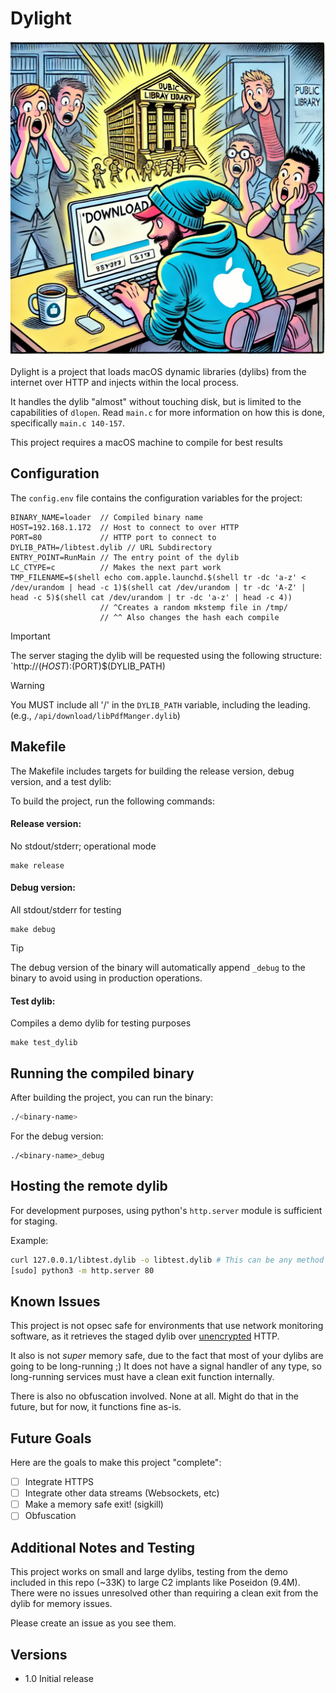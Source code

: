 # Dylight
![image](img/dylight.webp)


Dylight is a project that loads macOS dynamic libraries (dylibs) from the internet over HTTP and injects within the local process. 

It handles the dylib "almost" without touching disk, but is limited to the capabilities of `dlopen`. Read `main.c` for more information on how this is done, specifically `main.c 140-157`.

This project requires a macOS machine to compile for best results


## Configuration

The `config.env` file contains the configuration variables for the project:

```env
BINARY_NAME=loader  // Compiled binary name
HOST=192.168.1.172  // Host to connect to over HTTP
PORT=80             // HTTP port to connect to
DYLIB_PATH=/libtest.dylib // URL Subdirectory
ENTRY_POINT=RunMain // The entry point of the dylib
LC_CTYPE=c          // Makes the next part work
TMP_FILENAME=$(shell echo com.apple.launchd.$(shell tr -dc 'a-z' < /dev/urandom | head -c 1)$(shell cat /dev/urandom | tr -dc 'A-Z' | head -c 5)$(shell cat /dev/urandom | tr -dc 'a-z' | head -c 4))
                    // ^Creates a random mkstemp file in /tmp/
                    // ^^ Also changes the hash each compile

```
> [!Important]
> The server staging the dylib will be requested using the following structure: `http://$(HOST):$(PORT)$(DYLIB_PATH)

> [!WARNING]
> You MUST include all '/' in the `DYLIB_PATH` variable, including the leading. (e.g., `/api/download/libPdfManger.dylib`)

## Makefile
The Makefile includes targets for building the release version, debug version, and a test dylib:

To build the project, run the following commands:

#### Release version:
No stdout/stderr; operational mode
```make
make release
```

#### Debug version:
All stdout/stderr for testing
```make
make debug
```
> [!TIP]
> The debug version of the binary will automatically append `_debug` to the binary to avoid using in production operations.

#### Test dylib:
Compiles a demo dylib for testing purposes
```make
make test_dylib
```

## Running the compiled binary
After building the project, you can run the binary:
```bash
./<binary-name>
```

For the debug version:
```
./<binary-name>_debug
```

## Hosting the remote dylib
For development purposes, using python's `http.server` module is sufficient for staging.

Example:
```bash
curl 127.0.0.1/libtest.dylib -o libtest.dylib # This can be any method
[sudo] python3 -m http.server 80
```

## Known Issues
This project is not opsec safe for environments that use network monitoring software, as it retrieves the staged dylib over <ins>unencrypted</ins> HTTP.

It also is not *super* memory safe, due to the fact that most of your dylibs are going to be long-running ;)
It does not have a signal handler of any type, so long-running services must have a clean exit function internally.

There is also no obfuscation involved. None at all. Might do that in the future, but for now, it functions fine as-is.

## Future Goals
Here are the goals to make this project "complete":

- [ ] Integrate HTTPS
- [ ] Integrate other data streams (Websockets, etc)
- [ ] Make a memory safe exit! (sigkill)
- [ ] Obfuscation

## Additional Notes and Testing
This project works on small and large dylibs, testing from the demo included in this repo (~33K) to large C2 implants like Poseidon (9.4M). There were no issues unresolved other than requiring a clean exit from the dylib for memory issues.

Please create an issue as you see them.

## Versions

- 1.0 Initial release